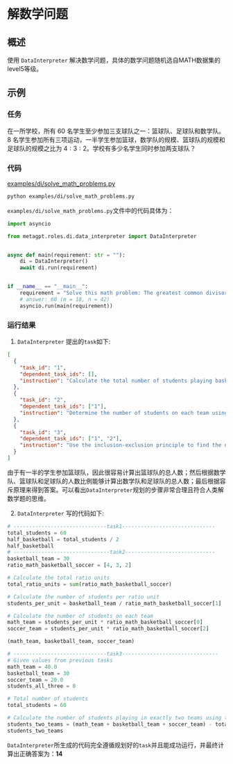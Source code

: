 # 解数学问题

## 概述

使用 `DataInterpreter` 解决数学问题，具体的数学问题随机选自MATH数据集的level5等级。

## 示例

### 任务

在一所学校，所有 60 名学生至少参加三支球队之一：篮球队、足球队和数学队。 8 名学生参加所有三项运动，一半学生参加篮球，数学队的规模、篮球队的规模和足球队的规模之比为 $4:3:2$。学校有多少名学生同时参加两支球队？

### 代码

[examples/di/solve_math_problems.py](https://github.com/geekan/MetaGPT/blob/main/examples/di/solve_math_problems.py)

```bash
python examples/di/solve_math_problems.py
```

`examples/di/solve_math_problems.py`文件中的代码具体为：

```python
import asyncio

from metagpt.roles.di.data_interpreter import DataInterpreter


async def main(requirement: str = ""):
    di = DataInterpreter()
    await di.run(requirement)


if __name__ == "__main__":
    requirement = "Solve this math problem: The greatest common divisor of positive integers m and n is 6. The least common multiple of m and n is 126. What is the least possible value of m + n?"
    # answer: 60 (m = 18, n = 42)
    asyncio.run(main(requirement))

```


### 运行结果

1. `DataInterpreter` 提出的`task`如下:

```json
[
  {
    "task_id": "1",
    "dependent_task_ids": [],
    "instruction": "Calculate the total number of students playing basketball."
  },
  {
    "task_id": "2",
    "dependent_task_ids": ["1"],
    "instruction": "Determine the number of students on each team using the given ratios."
  },
  {
    "task_id": "3",
    "dependent_task_ids": ["1", "2"],
    "instruction": "Use the inclusion-exclusion principle to find the number of students playing on exactly two teams."
  }
]
```

由于有一半的学生参加篮球队，因此很容易计算出篮球队的总人数；然后根据数学队、篮球队和足球队的人数比例能够计算出数学队和足球队的总人数；最后根据容斥原理来得到答案。可以看出`DataInterpreter`规划的步骤非常合理且符合人类解数学题的思维。

2. `DataInterpreter` 写的代码如下:

```python
# ------------------------------task1------------------------------
total_students = 60
half_basketball = total_students / 2
half_basketball
# -------------------------------task2-----------------------------
basketball_team = 30
ratio_math_basketball_soccer = [4, 3, 2]

# Calculate the total ratio units
total_ratio_units = sum(ratio_math_basketball_soccer)

# Calculate the number of students per ratio unit
students_per_unit = basketball_team / ratio_math_basketball_soccer[1]

# Calculate the number of students on each team
math_team = students_per_unit * ratio_math_basketball_soccer[0]
soccer_team = students_per_unit * ratio_math_basketball_soccer[2]

(math_team, basketball_team, soccer_team)

# ------------------------------task3-------------------------------
# Given values from previous tasks
math_team = 40.0
basketball_team = 30
soccer_team = 20.0
students_all_three = 8

# Total number of students
total_students = 60

# Calculate the number of students playing in exactly two teams using the inclusion-exclusion principle
students_two_teams = (math_team + basketball_team + soccer_team) - total_students - (2 * students_all_three)
students_two_teams
```

`DataInterpreter`所生成的代码完全遵循规划好的`task`并且能成功运行，并最终计算出正确答案为：**14**

